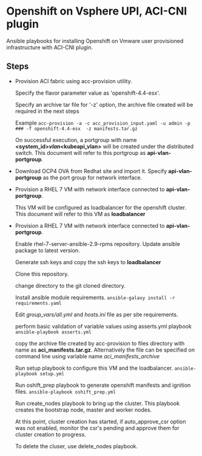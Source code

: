 # Openshift on Vsphere UPI, ACI-CNI plugin

Ansible playbooks for installing Openshift on Vmware user provisioned infrastructure with ACI-CNI plugin.

## Steps
* Provision ACI fabric using acc-provision utility. 

  Specify the flavor parameter value as 'openshift-4.4-esx'. 
  
  Specify an archive tar file for '-z' option, the archive file created will be required in the next steps
  
  Example 
  `acc-provision -a -c acc_provision_input.yaml -u admin -p ### -f openshift-4.4-esx  -z manifests.tar.gz`
  
  On successful execution, a portgroup with name **<system_id>_vlan_<kubeapi_vlan>** will be created under the distributed switch. This document will refer to this portgroup as **api-vlan-portgroup**.
  
* Download OCP4 OVA from Redhat site and import it. Specify **api-vlan-portgroup** as the port group for network interface.
  
* Provision a RHEL 7 VM with network interface connected to **api-vlan-portgroup**.

  This VM will be configured as loadbalancer for the openshift cluster. This document will refer to this VM as **loadbalancer**
  
* Provision a RHEL 7 VM with network interface connected to **api-vlan-portgroup**. 

  Enable rhel-7-server-ansible-2.9-rpms repository. Update ansible package to latest version.
  
  Generate ssh keys and copy the ssh keys to **loadbalancer**
  
  Clone this repository.
  
  change directory to the git cloned directory.
  
  Install ansible module requirements. `ansible-galaxy install -r requirements.yaml`
  
  Edit *group_vars/all.yml* and *hosts.ini* file as per site requirements.
  
  perform basic validation of variable values using asserts.yml playbook `ansible-playbook asserts.yml`
  
  copy the archive file created by acc-provision to files directory with name as  **aci_manifests.tar.gz**. Alternatively the file can be specified on command line using variable name *aci_manifests_archive*
  
  Run setup playbook to configure this VM and the loadbalancer. `ansible-playbook setup.yml`
  
  Run oshift_prep playbook to generate openshift manifests and ignition files. `ansible-playbook oshift_prep.yml`
  
  Run create_nodes playbook to bring up the cluster. This playbook creates the bootstrap node, master and worker nodes.
  
  At this point, cluster creation has started, if auto_approve_csr option was not enabled, monitor the csr's pending and approve them for cluster creation to progress.
  
  To delete the cluser, use delete_nodes playbook.

